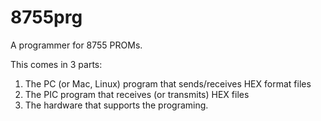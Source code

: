 # 8755prg
A programmer for 8755 PROMs.

This comes in 3 parts:
1) The PC (or Mac, Linux) program that sends/receives HEX format files
2) The PIC program that receives (or transmits) HEX files
3) The hardware that supports the programing.
